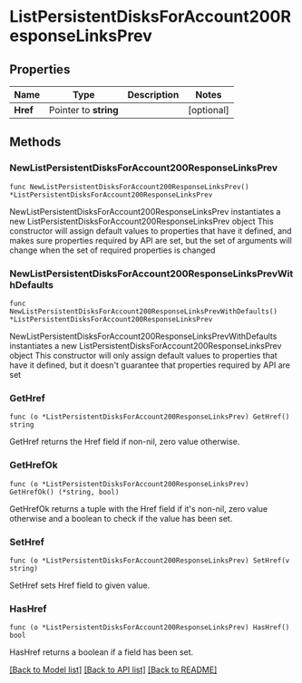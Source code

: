 # ListPersistentDisksForAccount200ResponseLinksPrev

## Properties

Name | Type | Description | Notes
------------ | ------------- | ------------- | -------------
**Href** | Pointer to **string** |  | [optional] 

## Methods

### NewListPersistentDisksForAccount200ResponseLinksPrev

`func NewListPersistentDisksForAccount200ResponseLinksPrev() *ListPersistentDisksForAccount200ResponseLinksPrev`

NewListPersistentDisksForAccount200ResponseLinksPrev instantiates a new ListPersistentDisksForAccount200ResponseLinksPrev object
This constructor will assign default values to properties that have it defined,
and makes sure properties required by API are set, but the set of arguments
will change when the set of required properties is changed

### NewListPersistentDisksForAccount200ResponseLinksPrevWithDefaults

`func NewListPersistentDisksForAccount200ResponseLinksPrevWithDefaults() *ListPersistentDisksForAccount200ResponseLinksPrev`

NewListPersistentDisksForAccount200ResponseLinksPrevWithDefaults instantiates a new ListPersistentDisksForAccount200ResponseLinksPrev object
This constructor will only assign default values to properties that have it defined,
but it doesn't guarantee that properties required by API are set

### GetHref

`func (o *ListPersistentDisksForAccount200ResponseLinksPrev) GetHref() string`

GetHref returns the Href field if non-nil, zero value otherwise.

### GetHrefOk

`func (o *ListPersistentDisksForAccount200ResponseLinksPrev) GetHrefOk() (*string, bool)`

GetHrefOk returns a tuple with the Href field if it's non-nil, zero value otherwise
and a boolean to check if the value has been set.

### SetHref

`func (o *ListPersistentDisksForAccount200ResponseLinksPrev) SetHref(v string)`

SetHref sets Href field to given value.

### HasHref

`func (o *ListPersistentDisksForAccount200ResponseLinksPrev) HasHref() bool`

HasHref returns a boolean if a field has been set.


[[Back to Model list]](../README.md#documentation-for-models) [[Back to API list]](../README.md#documentation-for-api-endpoints) [[Back to README]](../README.md)


